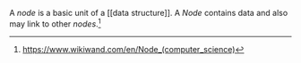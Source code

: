 A *node* is a basic unit of a [[data structure]]. A *Node* contains data and also may link to other *nodes*.[^1]

[^1]: https://www.wikiwand.com/en/Node_(computer_science)